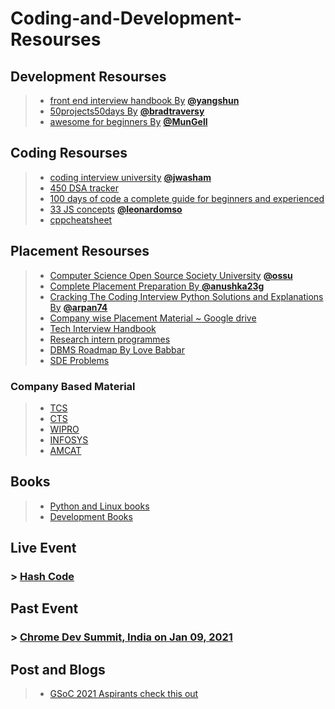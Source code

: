 # Coding-and-Development-Resourses

## Development Resourses
> * [front end interview handbook By](https://github.com/yangshun/front-end-interview-handbook) [**@yangshun**](https://github.com/yangshun) 
> * [50projects50days By](https://github.com/bradtraversy/50projects50days) [**@bradtraversy**](https://github.com/bradtraversy)
> * [awesome for beginners By](https://github.com/MunGell/awesome-for-beginners) [**@MunGell**](https://github.com/MunGell)

## Coding Resourses
> * [coding interview university](https://github.com/jwasham/coding-interview-university) [**@jwasham**](https://github.com/jwasham)
> * [450 DSA tracker](https://450-dsa-tracker.netlify.app/)
> * [100 days of code a complete guide for beginners and experienced](https://www.geeksforgeeks.org/100-days-of-code-a-complete-guide-for-beginners-and-experienced/)
> * [33 JS concepts](https://github.com/leonardomso/33-js-concepts) [**@leonardomso**](https://github.com/leonardomso)
> * [cppcheatsheet](https://cppcheatsheet.com/)

## Placement Resourses
> * [Computer Science Open Source Society University](https://github.com/ossu/computer-science) [**@ossu**](https://github.com/ossu)
> * [Complete Placement Preparation By ](https://github.com/anushka23g/Complete-Placement-Preparation) [**@anushka23g**](https://github.com/anushka23g)
> * [Cracking The Coding Interview Python Solutions and Explanations By](https://github.com/arpan74/Cracking-The-Coding-Interview-Python-Solutions-and-Explanations)  [**@arpan74**](https://github.com/arpan74)
> * [Company wise Placement Material ~ Google drive](https://drive.google.com/drive/folders/1SkCOcAS0Kqvuz-MJkkjbFr1GSue6Ms6m)
> * [Tech Interview Handbook](https://yangshun.github.io/tech-interview-handbook/)
> * [Research intern programmes](https://docs.google.com/spreadsheets/d/1_js0NxcOlXwwZVeWYZ_O38SLrjlSg2OHpQ03Pt5vW1A/edit?usp=sharing)
> * [DBMS Roadmap By Love Babbar](https://whimsical.com/dbms-roadmap-by-love-babbar-FmUi8ffVop33t3MmpVxPCo)
> * [SDE Problems](https://docs.google.com/document/d/1SM92efk8oDl8nyVw8NHPnbGexTS9W-1gmTEYfEurLWQ/edit)

### Company Based Material
> * [TCS](https://drive.google.com/open?id=1XN8w1Q9akk1IagpaSPDKVowlVCQJ1tV8)
> * [CTS](https://drive.google.com/open?id=1a-HWjvdfAb4t3xo0O_R8_kwlqGs6Ipt-)
> * [WIPRO](https://drive.google.com/open?id=15WDPKzntkQ0ux1-qXZhQ6MQ-IjSgYZWE)
> * [INFOSYS](https://drive.google.com/open?id=1A0so4BGzkynu4k9T0hl-c6yokMBlMQiF)
> * [AMCAT](https://drive.google.com/open?id=1vPCyQnc844BK9jsTKQ7WIzcGpx3r3J-d)


## Books
> * [Python and Linux books](https://drive.google.com/drive/folders/1uAfpfac3FsJevBg9CYV4Gi65MAYd9V4I)
> * [Development Books](https://drive.google.com/drive/folders/1aXlI-fNsCGmwrFLjSSkHA3FSTClnSSnb)

## Live Event 
### > [Hash Code](https://codingcompetitions.withgoogle.com/hashcode/)

## Past Event
### >  [Chrome Dev Summit, India on Jan 09, 2021](https://cds.webdevsin.com/)

## Post and Blogs
> * [GSoC 2021 Aspirants check this out](https://www.linkedin.com/posts/ashupdsce_gsoc-google-faang-activity-6755043985032642560-sIgJ)

